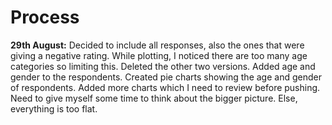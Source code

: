# Process

__29th August:__ Decided to include all responses, also the ones that were giving a negative rating. While plotting, I noticed there are too many age categories so limiting this. Deleted the other two versions. Added age and gender to the respondents. Created pie charts showing the age and gender of respondents. Added more charts which I need to review before pushing. Need to give myself some time to think about the bigger picture. Else, everything is too flat.
